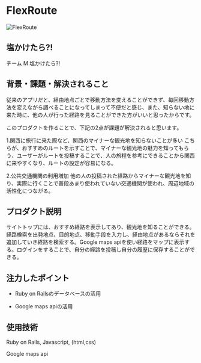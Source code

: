 # FlexRoute


![FlexRoute](./siteTop.png)

## 塩かけたら?!

チーム M 塩かけたら?!

## 背景・課題・解決されること

従来のアプリだと、経由地点ごとで移動方法を変えることができず、毎回移動方法を変えながら調べることになってしまって不便だと感じ、また、知らない地に来た時に、他の人が行った経路を見ることができた方がいいと思ったからです。

このプロダクトを作ることで、下記の2点が課題が解決されると思います。

1.関西に旅行に来た際など、関西のマイナーな観光地を知らないことが多い
    こちらが、おすすめのルートを示すことで、マイナーな観光地の魅力を知ってもらう、ユーザーがルートを投稿することで、人の旅程を参考にできることから関西に来やすくなり、ルートの設定が容易になる。

2.公共交通機関の利用増加
    他の人の投稿された経路からマイナーな観光地を知り、実際に行くことで普段あまり使われていない交通機関が使われ、周辺地域の活性化につながる。


## プロダクト説明

サイトトップには、おすすめ経路を表示してあり、観光地を知ることができる。経路検索を出発地点、目的地点、移動手段を入力し、経由地点があるならそれを追加していき経路を検索する。Google maps apiを使い経路をマップに表示する。ログインをすることで、自分の経路を投稿し自分の履歴に保存することができる。

## 注力したポイント

- Ruby on Railsのデータベースの活用

- Google maps apiの活用


## 使用技術

Ruby on Rails, Javascript, (html,css)

Google maps api
